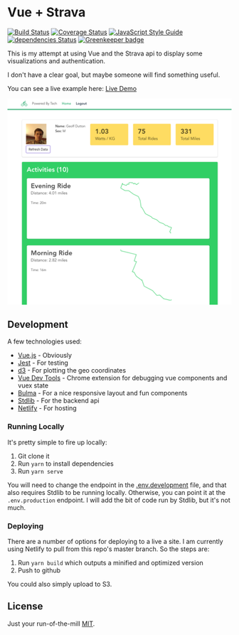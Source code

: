 # Vue + Strava

[![Build Status](https://travis-ci.org/geoffdutton/getpoweredby.tech.svg?branch=master)](https://travis-ci.org/geoffdutton/getpoweredby.tech)
[![Coverage Status](https://coveralls.io/repos/github/geoffdutton/getpoweredby.tech/badge.svg?branch=master)](https://coveralls.io/github/geoffdutton/getpoweredby.tech?branch=master)
[![JavaScript Style Guide](https://img.shields.io/badge/code_style-standard-brightgreen.svg)](https://standardjs.com)
[![dependencies Status](https://david-dm.org/geoffdutton/getpoweredby.tech/status.svg)](https://david-dm.org/geoffdutton/getpoweredby.tech) [![Greenkeeper badge](https://badges.greenkeeper.io/geoffdutton/getpoweredby.tech.svg)](https://greenkeeper.io/)


This is my attempt at using Vue and the Strava api to display some visualizations and authentication.

I don't have a clear goal, but maybe someone will find something useful.

You can see a live example here: [Live Demo](https://beta.getpoweredby.tech/)

![Screenshot](screenshot.png)

## Development
A few technologies used:
* [Vue.js](https://vuejs.org/) - Obviously
* [Jest](https://github.com/facebook/jest) - For testing
* [d3](https://d3js.org/) - For plotting the geo coordinates
* [Vue Dev Tools](https://github.com/vuejs/vue-devtools) - Chrome extension for debugging vue components and vuex state
* [Bulma](https://bulma.io/) - For a nice responsive layout and fun components
* [Stdlib](https://stdlib.com/#) - For the backend api
* [Netlify](https://www.netlify.com/) - For hosting

### Running Locally
It's pretty simple to fire up locally:
1. Git clone it
2. Run `yarn` to install dependencies
3. Run `yarn serve`

You will need to change the endpoint in the [.env.development](.env.development) file, and that also requires Stdlib to be running locally. Otherwise, you can point it at the `.env.production` endpoint. I will add the bit of code run by Stdlib, but it's not much.

### Deploying
There are a number of options for deploying to a live a site. I am currently using Netlify to pull from this repo's master branch. So the steps are:
1. Run `yarn build` which outputs a minified and optimized version
2. Push to github

You could also simply upload to S3.

## License
Just your run-of-the-mill [MIT](https://opensource.org/licenses/MIT).
